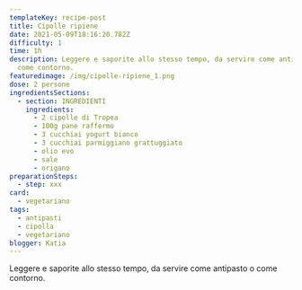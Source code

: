 ```yaml
---
templateKey: recipe-post
title: Cipolle ripiene
date: 2021-05-09T18:16:20.782Z
difficulty: 1
time: 1h
description: Leggere e saporite allo stesso tempo, da servire come antipasto o
  come contorno.
featuredimage: /img/cipolle-ripiene_1.png
dose: 2 persone
ingredientsSections:
  - section: INGREDIENTI
    ingredients:
      - 2 cipolle di Tropea
      - 100g pane raffermo
      - 3 cucchiai yogurt bianco
      - 3 cucchiai parmiggiano grattuggiato
      - olio evo
      - sale
      - origano
preparationSteps:
  - step: xxx
card:
  - vegetariano
tags:
  - antipasti
  - cipolla
  - vegetariano
blogger: Katia
---
```

Leggere e saporite allo stesso tempo, da servire come antipasto o come contorno.